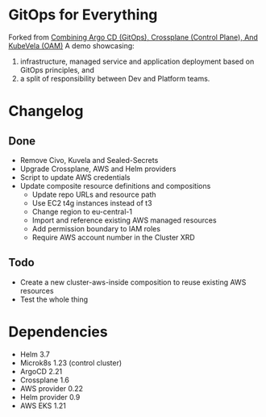 # GitOps for Everything
Forked from [Combining Argo CD (GitOps), Crossplane (Control Plane), And KubeVela (OAM)](https://youtu.be/eEcgn_gU3SM)
A demo showcasing: 
1. infrastructure, managed service and application deployment based on GitOps principles, and 
2. a split of responsibility between Dev and Platform teams.

# Changelog

## Done
- Remove Civo, Kuvela and Sealed-Secrets
- Upgrade Crossplane, AWS and Helm providers
- Script to update AWS credentials
- Update composite resource definitions and compositions
  - Update repo URLs and resource path
  - Use EC2 t4g instances instead of t3
  - Change region to eu-central-1
  - Import and reference existing AWS managed resources
  - Add permission boundary to IAM roles
  - Require AWS account number in the Cluster XRD 

## Todo
- Create a new cluster-aws-inside composition to reuse existing AWS resources
- Test the whole thing

# Dependencies
- Helm 3.7
- Microk8s 1.23 (control cluster)
- ArgoCD 2.21
- Crossplane 1.6
- AWS provider 0.22
- Helm provider 0.9
- AWS EKS 1.21
